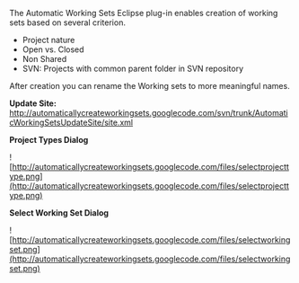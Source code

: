 The Automatic Working Sets Eclipse plug-in enables creation of working sets based on several criterion.

  * Project nature
  * Open vs. Closed
  * Non Shared
  * SVN: Projects with common parent folder in SVN repository

After creation you can rename the Working sets to more meaningful names.

**Update Site:** http://automaticallycreateworkingsets.googlecode.com/svn/trunk/AutomaticWorkingSetsUpdateSite/site.xml

**Project Types Dialog**

![http://automaticallycreateworkingsets.googlecode.com/files/selectprojecttype.png](http://automaticallycreateworkingsets.googlecode.com/files/selectprojecttype.png)

**Select Working Set Dialog**

![http://automaticallycreateworkingsets.googlecode.com/files/selectworkingset.png](http://automaticallycreateworkingsets.googlecode.com/files/selectworkingset.png)